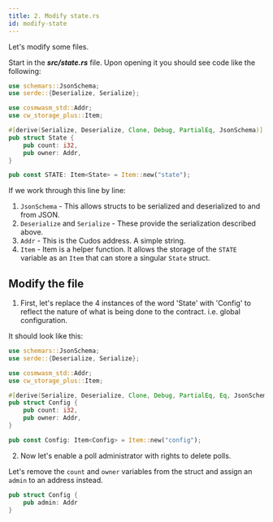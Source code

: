 ```yaml
---
title: 2. Modify state.rs
id: modify-state
---
```


Let's modify some files.

Start in the ***src/state.rs*** file. Upon opening it you should see code like the following:

```rust
use schemars::JsonSchema;
use serde::{Deserialize, Serialize};

use cosmwasm_std::Addr;
use cw_storage_plus::Item;

#[derive(Serialize, Deserialize, Clone, Debug, PartialEq, JsonSchema)]
pub struct State {
    pub count: i32,
    pub owner: Addr,
}

pub const STATE: Item<State> = Item::new("state");
```

If we work through this line by line:

1. `JsonSchema` - This allows structs to be serialized and deserialized to and from JSON.
2. `Deserialize` and `Serialize` - These provide the serialization described above.
3. `Addr` - This is the Cudos address. A simple string.
4. `Item` - Item is a helper function. It allows the storage of the `STATE` variable as an `Item` that can store a singular `State` struct.

## Modify the file

1. First, let's replace the 4 instances of the word 'State' with 'Config' to reflect the nature of what is being done to the contract. i.e. global configuration.

It should look like this:

```rust
use schemars::JsonSchema;
use serde::{Deserialize, Serialize};

use cosmwasm_std::Addr;
use cw_storage_plus::Item;

#[derive(Serialize, Deserialize, Clone, Debug, PartialEq, Eq, JsonSchema)]
pub struct Config {
    pub count: i32,
    pub owner: Addr,
}

pub const Config: Item<Config> = Item::new("config");
```

2. Now let's enable a poll administrator with rights to delete polls.

Let's remove the `count` and `owner` variables from the struct and assign an `admin` to an address instead. 

```rust
pub struct Config {
    pub admin: Addr
}
```



